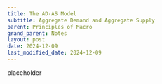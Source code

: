 ```yaml
---
title: The AD-AS Model
subtitle: Aggregate Demand and Aggregate Supply
parent: Principles of Macro
grand_parent: Notes
layout: post
date: 2024-12-09
last_modified_date: 2024-12-09
---
```


placeholder 


<!--
Note: I'd like to have pages for all the standard maro teaching models.


LINKS ABOUT GREAT DEPRESSION
https://history.iowa.gov/history/education/educator-resources/primary-source-sets/great-depression
(plays up role of collapse of land bubble; lots of great links and resources, too)

https://history.state.gov/milestones/1921-1936/great-depression
(state department emphasizes post ww1 isolationism)

https://www.federalreservehistory.org/essays/great-depression
(fed emphasizes role of monetary policy, of course)

https://www.econlib.org/yes-monetary-policy-did-cause-the-great-depression/
(scott sumner here mostly agrees with the bernanke story, but comes from a different angle, also mentions bank of france hoarding gold, 1907 crisis JP Morgan)



https://www.federalreserve.gov/aboutthefed/cls-timeline/timeline/timeline_video.htm?01-02-5
(timeline with lectures from bernanke)

https://www.federalreservehistory.org/essays/great-depression

https://hoover.archives.gov/sites/default/files/research/ebooks/b1v3_full.pdf
(Herbert hoover memoir? Haven't read yet.)








ECONGRAPHS (I want to make my own without phillips curve)
https://www.econgraphs.org/graphs/fluctuations/phillips/adas_phillips
https://www.econgraphs.org/graphs/fluctuations/phillips/adas_labor_phillips

but the second one here is pretty cool.





https://fred.stlouisfed.org/graph/?g=1BYMR
timeline of fed target rate and inflation

-->

